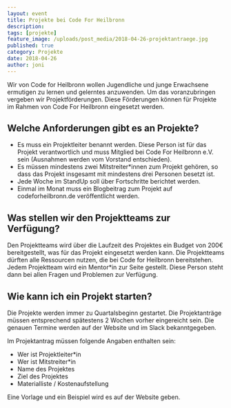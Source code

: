 ```yaml
---
layout: event
title: Projekte bei Code For Heilbronn
description: 
tags: [projekte]
feature_image: /uploads/post_media/2018-04-26-projektantraege.jpg
published: true
category: Projekte
date: 2018-04-26
author: joni
---
```


Wir von Code for Heilbronn wollen Jugendliche und junge Erwachsene ermutigen zu lernen und gelerntes anzuwenden.
Um das voranzubringen vergeben wir Projektförderungen. Diese Förderungen können für Projekte im Rahmen von Code For Heilbronn eingesetzt werden.

## Welche Anforderungen gibt es an Projekte?

* Es muss ein Projektleiter benannt werden. Diese Person ist für das Projekt verantwortlich und muss Mitglied bei Code For Heilbronn e.V. sein (Ausnahmen werden vom Vorstand entschieden).
* Es müssen mindestens zwei Mitstreiter\*innen zum Projekt gehören, so dass das Projekt insgesamt mit mindestens drei Personen besetzt ist.
* Jede Woche im StandUp soll über Fortschritte berichtet werden.
* Einmal im Monat muss ein Blogbeitrag zum Projekt auf codeforheilbronn.de veröffentlicht werden.


## Was stellen wir den Projektteams zur Verfügung?

Den Projektteams wird über die Laufzeit des Projektes ein Budget von 200€ bereitgestellt, was für das Projekt eingesetzt werden kann.
Die Projektteams dürften alle Ressourcen nutzen, die bei Code for Heilbronn bereitstehen.
Jedem Projektteam wird ein Mentor\*in zur Seite gestellt. Diese Person steht dann bei allen Fragen und Problemen zur Verfügung.


## Wie kann ich ein Projekt starten?

Die Projekte werden immer zu Quartalsbeginn gestartet. Die Projektanträge müssen entsprechend spätestens 2 Wochen vorher eingereicht sein.
Die genauen Termine werden auf der Website und im Slack bekanntgegeben.

Im Projektantrag müssen folgende Angaben enthalten sein:

* Wer ist Projektleiter\*in
* Wer ist Mitstreiter\*in
* Name des Projektes
* Ziel des Projektes
* Materialliste / Kostenaufstellung

Eine Vorlage und ein Beispiel wird es auf der Website geben.
